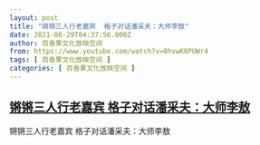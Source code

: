 ```yaml
---
layout: post
title: "锵锵三人行老嘉宾  格子对话潘采夫：大师李敖"
date: 2021-06-29T04:37:56.000Z
author: 百香果文化放映空间
from: https://www.youtube.com/watch?v=0hvwK0PUWr4
tags: [ 百香果文化放映空间 ]
categories: [ 百香果文化放映空间 ]
---
```

<!--1624941476000-->
[锵锵三人行老嘉宾  格子对话潘采夫：大师李敖](https://www.youtube.com/watch?v=0hvwK0PUWr4)
------

<div>
锵锵三人行老嘉宾  格子对话潘采夫：大师李敖
</div>
